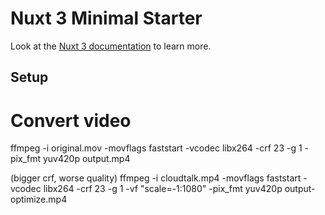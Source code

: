 # Nuxt 3 Minimal Starter

Look at the [Nuxt 3 documentation](https://nuxt.com/docs/getting-started/introduction) to learn more.

## Setup

# Convert video

ffmpeg -i original.mov -movflags faststart -vcodec libx264 -crf 23 -g 1 -pix_fmt yuv420p output.mp4

(bigger crf, worse quality)
ffmpeg -i cloudtalk.mp4 -movflags faststart -vcodec libx264 -crf 23 -g 1 -vf "scale=-1:1080" -pix_fmt yuv420p output-optimize.mp4
